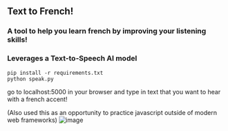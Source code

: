 ## Text to French!

### A tool to help you learn french by improving your listening skills!
### Leverages a Text-to-Speech AI model

```
pip install -r requirements.txt
python speak.py
```

go to localhost:5000 in your browser and type in text that you want to hear with a french accent!


(Also used this as an opportunity to practice javascript outside of modern web frameworks)
![image](https://github.com/user-attachments/assets/0d8211ba-18d3-4ea9-bfd1-2a6854c0747e)
